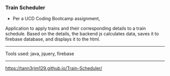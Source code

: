 ### Train Scheduler 

* Per a UCD Coding Bootcamp assignment,

Application to apply trains and their corresponding details to a train schedule. Based on the details, the backend js calculates data, saves it to firebase database, and displays it to the html. 

---

Tools used: java, jquery, firebase

---

https://tann3rjm129.github.io/Train-Scheduler/